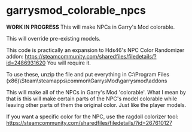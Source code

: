 # garrysmod_colorable_npcs
**WORK IN PROGRESS** This will make NPCs in Garry's Mod colorable.

This will override pre-existing models.



This code is practically an expansion to Hds46's NPC Color Randomizer addon: https://steamcommunity.com/sharedfiles/filedetails/?id=2486931620
You will require it.

To use these, unzip the file and put everything in C:\Program Files (x86)\Steam\steamapps\common\GarrysMod\garrysmod\addons

This will make all of the NPCs in Garry's Mod 'colorable'. What I mean by that is this will make certain parts of the NPC's model colorable while leaving other parts of them the original color. Just like the player models.

If you want a specific color for the NPC, use the ragdoll colorizer tool: https://steamcommunity.com/sharedfiles/filedetails/?id=267610127
